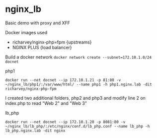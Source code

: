 # nginx_lb
Basic demo with proxy and XFF

Docker images used
* richarvey/nginx-php=fpm {upstreams}
* NGINX PLUS              {load balancer}


Build a docker network 
``docker network create --subnet=172.10.1.0/24 docnet``

php1

``docker run --net docnet --ip 172.10.1.21 -p 81:80 -v ~/nginx_lb/php1/:/var/www/html/ --name php1 -h php1.nginx.lab -dit richarvey/nginx-php-fpm``

I created two additional folders, php2 and php3 and modify line 2 on index.php to read "Web 2" and "Web 3"

lb_php

``docker run --net docnet --ip 172.10.1.20 -p 8081:80 -v ~/nginx_lb/lb_php/:/etc/nginx/conf.d/lb_php.conf --name lb_php -h lb_php.nginx.lab -dit nginx``

